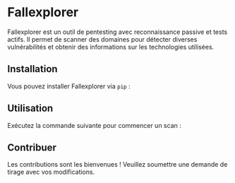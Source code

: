 # Fallexplorer

Fallexplorer est un outil de pentesting avec reconnaissance passive et tests actifs. Il permet de scanner des domaines pour détecter diverses vulnérabilités et obtenir des informations sur les technologies utilisées.

## Installation

Vous pouvez installer Fallexplorer via `pip` :


## Utilisation

Exécutez la commande suivante pour commencer un scan :


## Contribuer

Les contributions sont les bienvenues ! Veuillez soumettre une demande de tirage avec vos modifications.

